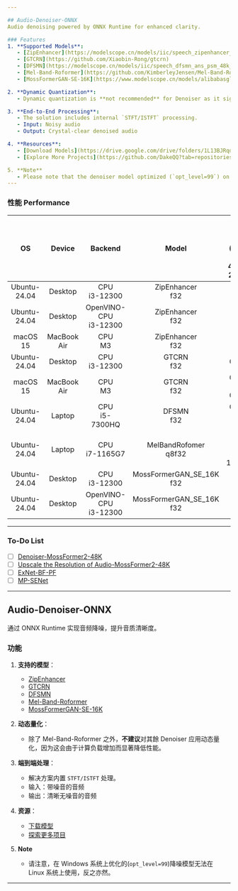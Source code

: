 ```yaml
---

## Audio-Denoiser-ONNX  
Audio denoising powered by ONNX Runtime for enhanced clarity.  

### Features  
1. **Supported Models**:  
   - [ZipEnhancer](https://modelscope.cn/models/iic/speech_zipenhancer_ans_multiloss_16k_base)  
   - [GTCRN](https://github.com/Xiaobin-Rong/gtcrn)
   - [DFSMN](https://modelscope.cn/models/iic/speech_dfsmn_ans_psm_48k_causal/summary)
   - [Mel-Band-Roformer](https://github.com/KimberleyJensen/Mel-Band-Roformer-Vocal-Model)
   - [MossFormerGAN-SE-16K](https://www.modelscope.cn/models/alibabasglab/MossFormerGAN_SE_16K)

2. **Dynamic Quantization**:  
   - Dynamic quantization is **not recommended** for Denoiser as it significantly reduces performance due to increased computational overhead. Except, Mel-Band-Roformer. 

3. **End-to-End Processing**:  
   - The solution includes internal `STFT/ISTFT` processing.  
   - Input: Noisy audio  
   - Output: Crystal-clear denoised audio  

4. **Resources**:  
   - [Download Models](https://drive.google.com/drive/folders/1L13BJRqdBrPX8jQj3wwCiI67xC5QIT3S?usp=drive_link)  
   - [Explore More Projects](https://github.com/DakeQQ?tab=repositories)  

5. **Note**
   - Please note that the denoiser model optimized (`opt_level=99`) on Windows cannot be used on Linux, and vice versa.
---
```


### 性能 Performance  
| OS           | Device       | Backend           | Model        | Real-Time Factor <br> (Chunk Size: 4000 or 250ms) |
|:------------:|:------------:|:-----------------:|:------------:|:------------------------------------------------:|
| Ubuntu-24.04 | Desktop      | CPU <br> i3-12300 | ZipEnhancer <br> f32 | 0.32                                              |
| Ubuntu-24.04 | Desktop      | OpenVINO-CPU <br> i3-12300 | ZipEnhancer <br> f32 | 0.25                                     |
| macOS 15     | MacBook Air  | CPU <br> M3       | ZipEnhancer <br> f32 | 0.25                                              |
| Ubuntu-24.04 | Desktop      | CPU <br> i3-12300 | GTCRN <br> f32       | 0.0036                                            |
| macOS 15     | MacBook Air  | CPU <br> M3       | GTCRN <br> f32       | 0.0013 ~<br> 0.0019                               |  
| Ubuntu-24.04 | Laptop       | CPU <br> i5-7300HQ | DFSMN <br> f32      | 0.0068 ~<br> 0.012                                |
| Ubuntu-24.04 | Laptop       | CPU <br> i7-1165G7 | MelBandRofomer <br> q8f32 | 1.40 <br> (Chunk Size: 1000ms)              |
| Ubuntu-24.04 | Desktop      | CPU <br> i3-12300 | MossFormerGAN_SE_16K <br> f32 | 1.085                                    |
| Ubuntu-24.04 | Desktop      | OpenVINO-CPU <br> i3-12300 | MossFormerGAN_SE_16K <br> f32 | 0.95                            |
---

### To-Do List  
- [ ] [Denoiser-MossFormer2-48K](https://www.modelscope.cn/models/alibabasglab/MossFormer2_SE_48K)
- [ ] [Upscale the Resolution of Audio-MossFormer2-48K](https://www.modelscope.cn/models/alibabasglab/MossFormer2_SR_48K)
- [ ] [ExNet-BF-PF](https://github.com/AdiCohen501/ExNet-BF-PF)
- [ ] [MP-SENet](https://github.com/yxlu-0102/MP-SENet)
---

## Audio-Denoiser-ONNX  
通过 ONNX Runtime 实现音频降噪，提升音质清晰度。

### 功能  
1. **支持的模型**：  
   - [ZipEnhancer](https://modelscope.cn/models/iic/speech_zipenhancer_ans_multiloss_16k_base)
   - [GTCRN](https://github.com/Xiaobin-Rong/gtcrn)
   - [DFSMN](https://modelscope.cn/models/iic/speech_dfsmn_ans_psm_48k_causal/summary)
   - [Mel-Band-Roformer](https://github.com/KimberleyJensen/Mel-Band-Roformer-Vocal-Model)
   - [MossFormerGAN-SE-16K](https://www.modelscope.cn/models/alibabasglab/MossFormerGAN_SE_16K)

2. **动态量化**：  
   - 除了 Mel-Band-Roformer 之外，**不建议**对其餘 Denoiser 应用动态量化，因为这会由于计算负载增加而显著降低性能。

3. **端到端处理**：  
   - 解决方案内置 `STFT/ISTFT` 处理。  
   - 输入：带噪音的音频  
   - 输出：清晰无噪音的音频  

4. **资源**：  
   - [下载模型](https://drive.google.com/drive/folders/1L13BJRqdBrPX8jQj3wwCiI67xC5QIT3S?usp=drive_link)  
   - [探索更多项目](https://github.com/DakeQQ?tab=repositories)  

5. **Note**
   - 请注意，在 Windows 系统上优化的(`opt_level=99`)降噪模型无法在 Linux 系统上使用，反之亦然。
---
